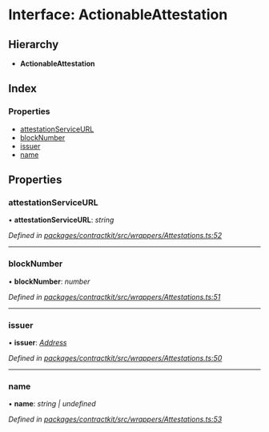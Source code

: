 # Interface: ActionableAttestation

## Hierarchy

* **ActionableAttestation**

## Index

### Properties

* [attestationServiceURL](_wrappers_attestations_.actionableattestation.md#attestationserviceurl)
* [blockNumber](_wrappers_attestations_.actionableattestation.md#blocknumber)
* [issuer](_wrappers_attestations_.actionableattestation.md#issuer)
* [name](_wrappers_attestations_.actionableattestation.md#name)

## Properties

###  attestationServiceURL

• **attestationServiceURL**: *string*

*Defined in [packages/contractkit/src/wrappers/Attestations.ts:52](https://github.com/celo-org/celo-monorepo/blob/06adf8b7a/packages/contractkit/src/wrappers/Attestations.ts#L52)*

___

###  blockNumber

• **blockNumber**: *number*

*Defined in [packages/contractkit/src/wrappers/Attestations.ts:51](https://github.com/celo-org/celo-monorepo/blob/06adf8b7a/packages/contractkit/src/wrappers/Attestations.ts#L51)*

___

###  issuer

• **issuer**: *[Address](../modules/_base_.md#address)*

*Defined in [packages/contractkit/src/wrappers/Attestations.ts:50](https://github.com/celo-org/celo-monorepo/blob/06adf8b7a/packages/contractkit/src/wrappers/Attestations.ts#L50)*

___

###  name

• **name**: *string | undefined*

*Defined in [packages/contractkit/src/wrappers/Attestations.ts:53](https://github.com/celo-org/celo-monorepo/blob/06adf8b7a/packages/contractkit/src/wrappers/Attestations.ts#L53)*
